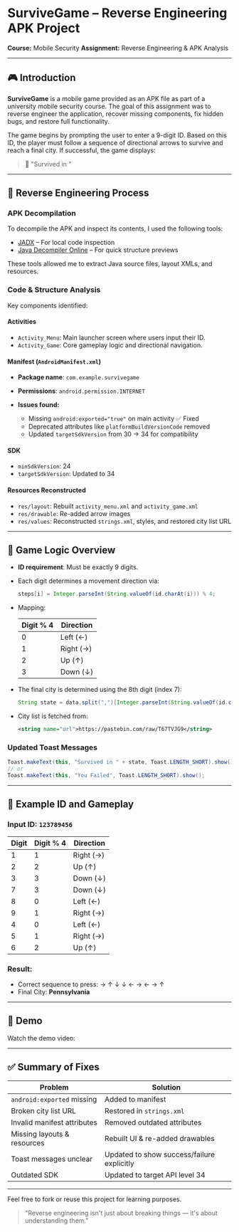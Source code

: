 # SurviveGame – Reverse Engineering APK Project

**Course:** Mobile Security
**Assignment:** Reverse Engineering & APK Analysis

---

## 🎮 Introduction

**SurviveGame** is a mobile game provided as an APK file as part of a university mobile security course. The goal of this assignment was to reverse engineer the application, recover missing components, fix hidden bugs, and restore full functionality.

The game begins by prompting the user to enter a 9-digit ID. Based on this ID, the player must follow a sequence of directional arrows to survive and reach a final city. If successful, the game displays:

> 🌆 "Survived in <City>"

---

## 🔧 Reverse Engineering Process

### APK Decompilation

To decompile the APK and inspect its contents, I used the following tools:

* [JADX](https://github.com/skylot/jadx) – For local code inspection
* [Java Decompiler Online](http://www.javadecompilers.com/apk) – For quick structure previews

These tools allowed me to extract Java source files, layout XMLs, and resources.

### Code & Structure Analysis

Key components identified:

#### Activities

* `Activity_Menu`: Main launcher screen where users input their ID.
* `Activity_Game`: Core gameplay logic and directional navigation.

#### Manifest (`AndroidManifest.xml`)

* **Package name**: `com.example.survivegame`
* **Permissions**: `android.permission.INTERNET`
* **Issues found:**

  * Missing `android:exported="true"` on main activity ✅ Fixed
  * Deprecated attributes like `platformBuildVersionCode` removed
  * Updated `targetSdkVersion` from 30 → 34 for compatibility

#### SDK

* `minSdkVersion`: 24
* `targetSdkVersion`: Updated to 34

#### Resources Reconstructed

* `res/layout`: Rebuilt `activity_menu.xml` and `activity_game.xml`
* `res/drawable`: Re-added arrow images
* `res/values`: Reconstructed `strings.xml`, styles, and restored city list URL

---

## 🤖 Game Logic Overview

* **ID requirement**: Must be exactly 9 digits.

* Each digit determines a movement direction via:

  ```java
  steps[i] = Integer.parseInt(String.valueOf(id.charAt(i))) % 4;
  ```

* Mapping:

  | Digit % 4 | Direction |
  | --------- | --------- |
  | 0         | Left (←)  |
  | 1         | Right (→) |
  | 2         | Up (↑)    |
  | 3         | Down (↓)  |

* The final city is determined using the 8th digit (index 7):

  ```java
  String state = data.split(",")[Integer.parseInt(String.valueOf(id.charAt(7)))];
  ```

* City list is fetched from:

  ```xml
  <string name="url">https://pastebin.com/raw/T67TVJG9</string>
  ```

### Updated Toast Messages

```java
Toast.makeText(this, "Survived in " + state, Toast.LENGTH_SHORT).show();
// or
Toast.makeText(this, "You Failed", Toast.LENGTH_SHORT).show();
```

---

## 🔢 Example ID and Gameplay

### Input ID: `123789456`

| Digit | Digit % 4 | Direction |
| ----- | --------- | --------- |
| 1     | 1         | Right (→) |
| 2     | 2         | Up (↑)    |
| 3     | 3         | Down (↓)  |
| 7     | 3         | Down (↓)  |
| 8     | 0         | Left (←)  |
| 9     | 1         | Right (→) |
| 4     | 0         | Left (←)  |
| 5     | 1         | Right (→) |
| 6     | 2         | Up (↑)    |

### Result:

* Correct sequence to press:
  → ↑ ↓ ↓ ← → ← → ↑
* Final City: **Pennsylvania**

---

## 🎥 Demo

Watch the demo video:


---

## ✅ Summary of Fixes

| Problem                     | Solution                                   |
| --------------------------- | ------------------------------------------ |
| `android:exported` missing  | Added to manifest                          |
| Broken city list URL        | Restored in `strings.xml`                  |
| Invalid manifest attributes | Removed outdated attributes                |
| Missing layouts & resources | Rebuilt UI & re-added drawables            |
| Toast messages unclear      | Updated to show success/failure explicitly |
| Outdated SDK                | Updated to target API level 34             |

---

Feel free to fork or reuse this project for learning purposes.

> "Reverse engineering isn't just about breaking things — it's about understanding them."
